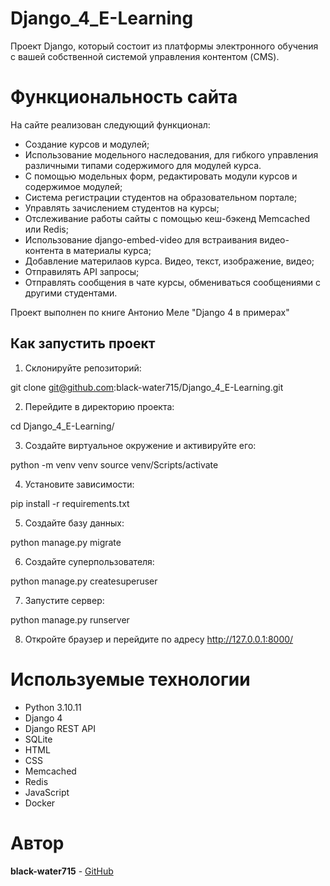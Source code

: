 # Django_4_E-Learning
Проект Django, который состоит из платформы электронного обучения с  вашей собственной системой управления контентом (CMS).
# Функциональность сайта
На сайте реализован следующий функционал:
* Создание курсов и модулей;
* Использование модельного наследования, для гибкого управления различными типами содержимого для модулей курса.
* С помощью модельных форм, редактировать модули курсов и содержимое модулей;
* Система регистрации студентов на образовательном портале;
* Управлять зачислением студентов на курсы;
* Отслеживание работы сайты с помощью кеш-бэкенд Memcached или Redis;
* Использование django-embed-video для встраивания видео-контента в материалы курса;
* Добавление материлаов курса. Видео, текст, изображение, видео;
* Отправилять API запросы;
* Отправлять сообщения в чате курсы, обмениваться сообщениями с другими студентами.

Проект выполнен по книге Антонио Меле "Django 4 в примерах"

## Как запустить проект

1. Склонируйте репозиторий:

git clone git@github.com:black-water715/Django_4_E-Learning.git

2. Перейдите в директорию проекта:

cd Django_4_E-Learning/

3. Создайте виртуальное окружение и активируйте его:

python -m venv venv
source venv/Scripts/activate

4. Установите зависимости:

pip install -r requirements.txt

5. Создайте базу данных:

python manage.py migrate

6. Создайте суперпользователя:

python manage.py createsuperuser 

7. Запустите сервер:

python manage.py runserver

8. Откройте браузер и перейдите по адресу http://127.0.0.1:8000/

# Используемые технологии
* Python 3.10.11
* Django 4
* Django REST API
* SQLite
* HTML 
* CSS
* Memcached
* Redis
* JavaScript
* Docker

# Автор
**black-water715** - [GitHub](https://github.com/black-water715)

